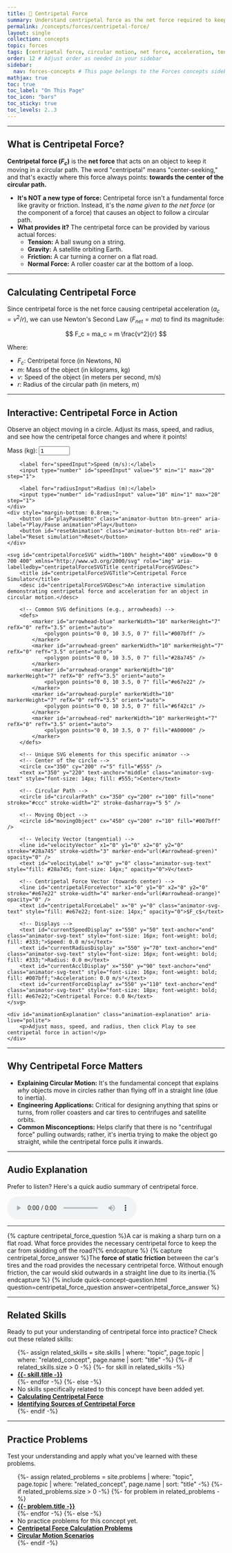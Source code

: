```yaml
---
title: 📘 Centripetal Force
summary: Understand centripetal force as the net force required to keep an object moving in a circular path, always directed towards the center.
permalink: /concepts/forces/centripetal-force/
layout: single
collection: concepts
topic: forces
tags: [centripetal force, circular motion, net force, acceleration, tension, gravity, friction]
order: 12 # Adjust order as needed in your sidebar
sidebar:
  nav: forces-concepts # This page belongs to the Forces concepts sidebar
mathjax: true
toc: true
toc_label: "On This Page"
toc_icon: "bars"
toc_sticky: true
toc_levels: 2..3
---
```


<p class="lead" markdown="1" style="border-left: 4px solid #2A52BE; padding-left: 1rem;">

---

## **What is Centripetal Force?**

**Centripetal force ($F_c$)** is the **net force** that acts on an object to keep it moving in a circular path. The word "centripetal" means "center-seeking," and that's exactly where this force always points: **towards the center of the circular path.**

* **It's NOT a new type of force:** Centripetal force isn't a fundamental force like gravity or friction. Instead, it's the *name given to the net force* (or the component of a force) that causes an object to follow a circular path.
* **What provides it?** The centripetal force can be provided by various actual forces:
    * **Tension:** A ball swung on a string.
    * **Gravity:** A satellite orbiting Earth.
    * **Friction:** A car turning a corner on a flat road.
    * **Normal Force:** A roller coaster car at the bottom of a loop.

---

## **Calculating Centripetal Force**

Since centripetal force is the net force causing centripetal acceleration ($a_c = v^2/r$), we can use Newton's Second Law ($F_{net} = ma$) to find its magnitude:

$$ F_c = ma_c = m \frac{v^2}{r} $$

Where:
* $F_c$: Centripetal force (in Newtons, N)
* $m$: Mass of the object (in kilograms, kg)
* $v$: Speed of the object (in meters per second, m/s)
* $r$: Radius of the circular path (in meters, m)

---

## **Interactive: Centripetal Force in Action**

Observe an object moving in a circle. Adjust its mass, speed, and radius, and see how the centripetal force changes and where it points!

<div class="animator-container">
    <div class="input-controls">
        <label for="massInput">Mass (kg):</label>
        <input type="number" id="massInput" value="1" min="0.1" max="10" step="0.1">

        <label for="speedInput">Speed (m/s):</label>
        <input type="number" id="speedInput" value="5" min="1" max="20" step="1">

        <label for="radiusInput">Radius (m):</label>
        <input type="number" id="radiusInput" value="10" min="1" max="20" step="1">
    </div>
    <div style="margin-bottom: 0.8rem;">
        <button id="playPauseBtn" class="animator-button btn-green" aria-label="Play/Pause animation">Play</button>
        <button id="resetAnimation" class="animator-button btn-red" aria-label="Reset simulation">Reset</button>
    </div>

    <svg id="centripetalForceSVG" width="100%" height="400" viewBox="0 0 700 400" xmlns="http://www.w3.org/2000/svg" role="img" aria-labelledby="centripetalForceSVGTitle centripetalForceSVGDesc">
        <title id="centripetalForceSVGTitle">Centripetal Force Simulator</title>
        <desc id="centripetalForceSVGDesc">An interactive simulation demonstrating centripetal force and acceleration for an object in circular motion.</desc>

        <!-- Common SVG definitions (e.g., arrowheads) -->
        <defs>
            <marker id="arrowhead-blue" markerWidth="10" markerHeight="7" refX="0" refY="3.5" orient="auto">
                <polygon points="0 0, 10 3.5, 0 7" fill="#007bff" />
            </marker>
            <marker id="arrowhead-green" markerWidth="10" markerHeight="7" refX="0" refY="3.5" orient="auto">
                <polygon points="0 0, 10 3.5, 0 7" fill="#28a745" />
            </marker>
            <marker id="arrowhead-orange" markerWidth="10" markerHeight="7" refX="0" refY="3.5" orient="auto">
                <polygon points="0 0, 10 3.5, 0 7" fill="#e67e22" />
            </marker>
            <marker id="arrowhead-purple" markerWidth="10" markerHeight="7" refX="0" refY="3.5" orient="auto">
                <polygon points="0 0, 10 3.5, 0 7" fill="#6f42c1" />
            </marker>
            <marker id="arrowhead-red" markerWidth="10" markerHeight="7" refX="0" refY="3.5" orient="auto">
                <polygon points="0 0, 10 3.5, 0 7" fill="#A00000" />
            </marker>
        </defs>

        <!-- Unique SVG elements for this specific animator -->
        <!-- Center of the circle -->
        <circle cx="350" cy="200" r="5" fill="#555" />
        <text x="350" y="220" text-anchor="middle" class="animator-svg-text" style="font-size: 14px; fill: #555;">Center</text>

        <!-- Circular Path -->
        <circle id="circularPath" cx="350" cy="200" r="100" fill="none" stroke="#ccc" stroke-width="2" stroke-dasharray="5 5" />

        <!-- Moving Object -->
        <circle id="movingObject" cx="450" cy="200" r="10" fill="#007bff" />

        <!-- Velocity Vector (tangential) -->
        <line id="velocityVector" x1="0" y1="0" x2="0" y2="0" stroke="#28a745" stroke-width="3" marker-end="url(#arrowhead-green)" opacity="0" />
        <text id="velocityLabel" x="0" y="0" class="animator-svg-text" style="fill: #28a745; font-size: 14px;" opacity="0">V</text>

        <!-- Centripetal Force Vector (towards center) -->
        <line id="centripetalForceVector" x1="0" y1="0" x2="0" y2="0" stroke="#e67e22" stroke-width="4" marker-end="url(#arrowhead-orange)" opacity="0" />
        <text id="centripetalForceLabel" x="0" y="0" class="animator-svg-text" style="fill: #e67e22; font-size: 14px;" opacity="0">$F_c$</text>

        <!-- Displays -->
        <text id="currentSpeedDisplay" x="550" y="50" text-anchor="end" class="animator-svg-text" style="font-size: 16px; font-weight: bold; fill: #333;">Speed: 0.0 m/s</text>
        <text id="currentRadiusDisplay" x="550" y="70" text-anchor="end" class="animator-svg-text" style="font-size: 16px; font-weight: bold; fill: #333;">Radius: 0.0 m</text>
        <text id="currentAcclDisplay" x="550" y="90" text-anchor="end" class="animator-svg-text" style="font-size: 16px; font-weight: bold; fill: #007bff;">Acceleration: 0.0 m/s²</text>
        <text id="currentForceDisplay" x="550" y="110" text-anchor="end" class="animator-svg-text" style="font-size: 18px; font-weight: bold; fill: #e67e22;">Centripetal Force: 0.0 N</text>
    </svg>

    <div id="animationExplanation" class="animation-explanation" aria-live="polite">
        <p>Adjust mass, speed, and radius, then click Play to see centripetal force in action!</p>
    </div>
</div>

<script src="/assets/js/forces/centripetal-force-animator.js"></script>

---

## **Why Centripetal Force Matters**

* **Explaining Circular Motion:** It's the fundamental concept that explains *why* objects move in circles rather than flying off in a straight line (due to inertia).
* **Engineering Applications:** Critical for designing anything that spins or turns, from roller coasters and car tires to centrifuges and satellite orbits.
* **Common Misconceptions:** Helps clarify that there is no "centrifugal force" pulling outwards; rather, it's inertia trying to make the object go straight, while the centripetal force pulls it inwards.

---

## **Audio Explanation**

<p>Prefer to listen? Here's a quick audio summary of centripetal force.</p>
<audio controls class="audio-player" aria-label="Audio summary of centripetal force">
  <source src="/assets/audio/forces/centripetal-force-audio.mp3" type="audio/mpeg">
  Your browser does not support the audio element.
</audio>

---

{% capture centripetal_force_question %}A car is making a sharp turn on a flat road. What force provides the necessary centripetal force to keep the car from skidding off the road?{% endcapture %}
{% capture centripetal_force_answer %}The **force of static friction** between the car's tires and the road provides the necessary centripetal force. Without enough friction, the car would skid outwards in a straight line due to its inertia.{% endcapture %}
{% include quick-concept-question.html question=centripetal_force_question answer=centripetal_force_answer %}

---

## **Related Skills**

Ready to put your understanding of centripetal force into practice? Check out these related skills:

<ul>
  {%- assign related_skills = site.skills | where: "topic", page.topic | where: "related_concept", page.name | sort: "title" -%}
  {%- if related_skills.size > 0 -%}
    {%- for skill in related_skills -%}
      <li><a href="{{- skill.url | relative_url -}}"><strong>{{- skill.title -}}</strong></a></li>
    {%- endfor -%}
  {%- else -%}
    <li>No skills specifically related to this concept have been added yet.</li>
    <li><a href="/skills/calculating-centripetal-force/"><strong>Calculating Centripetal Force</strong></a></li>
    <li><a href="/skills/identifying-centripetal-force-sources/"><strong>Identifying Sources of Centripetal Force</strong></a></li>
  {%- endif -%}
</ul>

<hr>

<h2>Practice Problems</h2>
<p>Test your understanding and apply what you've learned with these problems.</p>
<ul>
  {%- assign related_problems = site.problems | where: "topic", page.topic | where: "related_concept", page.name | sort: "title" -%}
  {%- if related_problems.size > 0 -%}
    {%- for problem in related_problems -%}
      <li><a href="{{- problem.url | relative_url -}}"><strong>{{- problem.title -}}</strong></a></li>
    {%- endfor -%}
  {%- else -%}
    <li>No practice problems for this concept yet.</li>
    <li><a href="/problems/centripetal-force-calculations/"><strong>Centripetal Force Calculation Problems</strong></a></li>
    <li><a href="/problems/circular-motion-scenarios/"><strong>Circular Motion Scenarios</strong></a></li>
  {%- endif -%}
</ul>